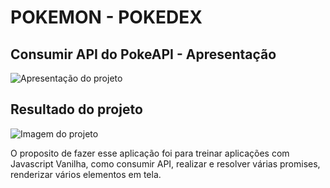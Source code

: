 # POKEMON - POKEDEX

## Consumir API do PokeAPI - Apresentação

![Apresentação do projeto](./images/pokedex-apresent.gif)

## Resultado do projeto

![Imagem do projeto](./images/pokedex.JPG)

O proposito de fazer esse aplicação foi para treinar aplicações com Javascript Vanilha, como consumir API, realizar e resolver várias promises, renderizar vários elementos em tela.